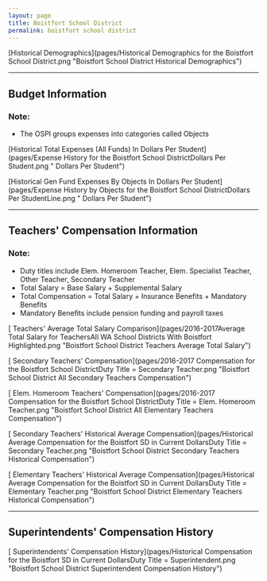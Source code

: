 ```yaml
---
layout: page
title: Boistfort School District
permalink: boistfort school district
---
```



[Historical Demographics](pages/Historical Demographics for the Boistfort School District.png "Boistfort School District Historical Demographics")

___

## Budget Information
### Note:
- The OSPI groups expenses into categories called Objects

[Historical Total Expenses (All Funds) In Dollars Per Student](pages/Expense History for the Boistfort School DistrictDollars Per Student.png " Dollars Per Student")

[Historical Gen Fund Expenses By Objects In Dollars Per Student](pages/Expense History by Objects for the Boistfort School DistrictDollars Per StudentLine.png " Dollars Per Student")


___

## Teachers' Compensation Information
### Note:
- Duty titles include Elem. Homeroom Teacher, Elem. Specialist Teacher, Other Teacher, Secondary Teacher
- Total Salary = Base Salary + Supplemental Salary
- Total Compensation = Total Salary + Insurance Benefits + Mandatory Benefits
- Mandatory Benefits include pension funding and payroll taxes

[ Teachers' Average Total Salary Comparison](pages/2016-2017Average Total Salary for TeachersAll WA School Districts With Boistfort Highlighted.png "Boistfort School District Teachers Average Total Salary")

[ Secondary Teachers' Compensation](pages/2016-2017 Compensation for the Boistfort School DistrictDuty Title = Secondary Teacher.png "Boistfort School District All Secondary Teachers Compensation")

[ Elem. Homeroom Teachers' Compensation](pages/2016-2017 Compensation for the Boistfort School DistrictDuty Title = Elem. Homeroom Teacher.png "Boistfort School District All Elementary Teachers Compensation")

[ Secondary Teachers' Historical Average Compensation](pages/Historical Average Compensation for the Boistfort SD in Current DollarsDuty Title = Secondary Teacher.png "Boistfort School District Secondary Teachers Historical Compensation")

[ Elementary Teachers' Historical Average Compensation](pages/Historical Average Compensation for the Boistfort SD in Current DollarsDuty Title = Elementary Teacher.png "Boistfort School District Elementary Teachers Historical Compensation")


___

## Superintendents' Compensation History

[ Superintendents' Compensation History](pages/Historical Compensation for the Boistfort SD in Current DollarsDuty Title = Superintendent.png "Boistfort School District Superintendent Compensation History")

